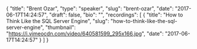 {
  "title": "Brent Ozar",
  "type": "speaker",
  "slug": "brent-ozar",
  "date": "2017-06-17T14:24:57",
  "draft": false,
  "bio": "",
  "recordings": [
    {
      "title": "How to Think Like the SQL Server Engine",
      "slug": "how-to-think-like-the-sql-server-engine",
      "thumbnail": "https://i.vimeocdn.com/video/640581599_295x166.jpg",
      "date": "2017-06-17T14:24:57"
    }
  ]
}